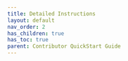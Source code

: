 ```yaml
---
title: Detailed Instructions
layout: default
nav_order: 2
has_children: true
has_toc: true
parent: Contributor QuickStart Guide
---
```

